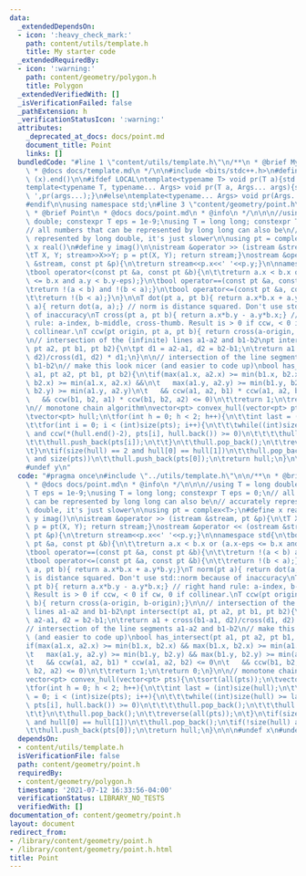 ```yaml
---
data:
  _extendedDependsOn:
  - icon: ':heavy_check_mark:'
    path: content/utils/template.h
    title: My starter code
  _extendedRequiredBy:
  - icon: ':warning:'
    path: content/geometry/polygon.h
    title: Polygon
  _extendedVerifiedWith: []
  _isVerificationFailed: false
  _pathExtension: h
  _verificationStatusIcon: ':warning:'
  attributes:
    _deprecated_at_docs: docs/point.md
    document_title: Point
    links: []
  bundledCode: "#line 1 \"content/utils/template.h\"\n/**\n * @brief My starter code\n\
    \ * @docs docs/template.md\n */\n\n#include <bits/stdc++.h>\n#define all(x) (x).begin(),\
    \ (x).end()\n\n#ifdef LOCAL\ntemplate<typename T> void pr(T a){std::cerr<<a<<std::endl;}\n\
    template<typename T, typename... Args> void pr(T a, Args... args){std::cerr<<a<<'\
    \ ',pr(args...);}\n#else\ntemplate<typename... Args> void pr(Args... args){}\n\
    #endif\n\nusing namespace std;\n#line 3 \"content/geometry/point.h\"\n\n/**\n\
    \ * @brief Point\n * @docs docs/point.md\n * @info\n */\n\n\n//using T = long\
    \ double; constexpr T eps = 1e-9;\nusing T = long long; constexpr T eps = 0;\n\
    // all numbers that can be represented by long long can also be\n// accurately\
    \ represented by long double, it's just slower\n\nusing pt = complex<T>;\n#define\
    \ x real()\n#define y imag()\n\nistream &operator >> (istream &stream, pt &p){\n\
    \tT X, Y; stream>>X>>Y; p = pt(X, Y); return stream;}\nostream &operator << (ostream\
    \ &stream, const pt &p){\n\treturn stream<<p.x<<' '<<p.y;}\n\nnamespace std{\n\
    \tbool operator<(const pt &a, const pt &b){\n\t\treturn a.x < b.x or (a.x-eps\
    \ <= b.x and a.y < b.y-eps);}\n\tbool operator==(const pt &a, const pt &b){\n\t\
    \treturn !(a < b) and !(b < a);}\n\tbool operator<=(const pt &a, const pt &b){\n\
    \t\treturn !(b < a);}\n}\n\nT dot(pt a, pt b){ return a.x*b.x + a.y*b.y;}\nT norm(pt\
    \ a){ return dot(a, a);} // norm is distance squared. Don't use std::norm because\
    \ of inaccuracy\nT cross(pt a, pt b){ return a.x*b.y - a.y*b.x;} // right hand\
    \ rule: a-index, b-middle, cross-thumb. Result is > 0 if ccw, < 0 if cw, 0 if\
    \ collinear.\nT ccw(pt origin, pt a, pt b){ return cross(a-origin, b-origin);}\n\
    \n// intersection of the (infinite) lines a1-a2 and b1-b2\npt intersect(pt a1,\
    \ pt a2, pt b1, pt b2){\n\tpt d1 = a2-a1, d2 = b2-b1;\n\treturn a1 + cross(b1-a1,\
    \ d2)/cross(d1, d2) * d1;\n}\n\n// intersection of the line segments a1-a2 and\
    \ b1-b2\n// make this look nicer (and easier to code up)\nbool has_intersect(pt\
    \ a1, pt a2, pt b1, pt b2){\n\tif(max(a1.x, a2.x) >= min(b1.x, b2.x) && max(b1.x,\
    \ b2.x) >= min(a1.x, a2.x) &&\n\t   max(a1.y, a2.y) >= min(b1.y, b2.y) && max(b1.y,\
    \ b2.y) >= min(a1.y, a2.y)\n\t   && ccw(a1, a2, b1) * ccw(a1, a2, b2) <= 0\n\t\
    \   && ccw(b1, b2, a1) * ccw(b1, b2, a2) <= 0)\n\t\treturn 1;\n\treturn 0;\n}\n\
    \n// monotone chain algorithm\nvector<pt> convex_hull(vector<pt> pts){\n\tsort(all(pts));\n\
    \tvector<pt> hull;\n\tfor(int h = 0; h < 2; h++){\n\t\tint last = (int)size(hull);\n\
    \t\tfor(int i = 0; i < (int)size(pts); i++){\n\t\t\twhile((int)size(hull) >= last+2\
    \ and ccw(*(hull.end()-2), pts[i], hull.back()) >= 0)\n\t\t\t\thull.pop_back();\n\
    \t\t\thull.push_back(pts[i]);\n\t\t}\n\t\thull.pop_back();\n\t\treverse(all(pts));\n\
    \t}\n\tif(size(hull) == 2 and hull[0] == hull[1])\n\t\thull.pop_back();\n\tif(!size(hull)\
    \ and size(pts))\n\t\thull.push_back(pts[0]);\n\treturn hull;\n}\n\n\n#undef x\n\
    #undef y\n"
  code: "#pragma once\n#include \"../utils/template.h\"\n\n/**\n * @brief Point\n\
    \ * @docs docs/point.md\n * @info\n */\n\n\n//using T = long double; constexpr\
    \ T eps = 1e-9;\nusing T = long long; constexpr T eps = 0;\n// all numbers that\
    \ can be represented by long long can also be\n// accurately represented by long\
    \ double, it's just slower\n\nusing pt = complex<T>;\n#define x real()\n#define\
    \ y imag()\n\nistream &operator >> (istream &stream, pt &p){\n\tT X, Y; stream>>X>>Y;\
    \ p = pt(X, Y); return stream;}\nostream &operator << (ostream &stream, const\
    \ pt &p){\n\treturn stream<<p.x<<' '<<p.y;}\n\nnamespace std{\n\tbool operator<(const\
    \ pt &a, const pt &b){\n\t\treturn a.x < b.x or (a.x-eps <= b.x and a.y < b.y-eps);}\n\
    \tbool operator==(const pt &a, const pt &b){\n\t\treturn !(a < b) and !(b < a);}\n\
    \tbool operator<=(const pt &a, const pt &b){\n\t\treturn !(b < a);}\n}\n\nT dot(pt\
    \ a, pt b){ return a.x*b.x + a.y*b.y;}\nT norm(pt a){ return dot(a, a);} // norm\
    \ is distance squared. Don't use std::norm because of inaccuracy\nT cross(pt a,\
    \ pt b){ return a.x*b.y - a.y*b.x;} // right hand rule: a-index, b-middle, cross-thumb.\
    \ Result is > 0 if ccw, < 0 if cw, 0 if collinear.\nT ccw(pt origin, pt a, pt\
    \ b){ return cross(a-origin, b-origin);}\n\n// intersection of the (infinite)\
    \ lines a1-a2 and b1-b2\npt intersect(pt a1, pt a2, pt b1, pt b2){\n\tpt d1 =\
    \ a2-a1, d2 = b2-b1;\n\treturn a1 + cross(b1-a1, d2)/cross(d1, d2) * d1;\n}\n\n\
    // intersection of the line segments a1-a2 and b1-b2\n// make this look nicer\
    \ (and easier to code up)\nbool has_intersect(pt a1, pt a2, pt b1, pt b2){\n\t\
    if(max(a1.x, a2.x) >= min(b1.x, b2.x) && max(b1.x, b2.x) >= min(a1.x, a2.x) &&\n\
    \t   max(a1.y, a2.y) >= min(b1.y, b2.y) && max(b1.y, b2.y) >= min(a1.y, a2.y)\n\
    \t   && ccw(a1, a2, b1) * ccw(a1, a2, b2) <= 0\n\t   && ccw(b1, b2, a1) * ccw(b1,\
    \ b2, a2) <= 0)\n\t\treturn 1;\n\treturn 0;\n}\n\n// monotone chain algorithm\n\
    vector<pt> convex_hull(vector<pt> pts){\n\tsort(all(pts));\n\tvector<pt> hull;\n\
    \tfor(int h = 0; h < 2; h++){\n\t\tint last = (int)size(hull);\n\t\tfor(int i\
    \ = 0; i < (int)size(pts); i++){\n\t\t\twhile((int)size(hull) >= last+2 and ccw(*(hull.end()-2),\
    \ pts[i], hull.back()) >= 0)\n\t\t\t\thull.pop_back();\n\t\t\thull.push_back(pts[i]);\n\
    \t\t}\n\t\thull.pop_back();\n\t\treverse(all(pts));\n\t}\n\tif(size(hull) == 2\
    \ and hull[0] == hull[1])\n\t\thull.pop_back();\n\tif(!size(hull) and size(pts))\n\
    \t\thull.push_back(pts[0]);\n\treturn hull;\n}\n\n\n#undef x\n#undef y"
  dependsOn:
  - content/utils/template.h
  isVerificationFile: false
  path: content/geometry/point.h
  requiredBy:
  - content/geometry/polygon.h
  timestamp: '2021-07-12 16:33:56-04:00'
  verificationStatus: LIBRARY_NO_TESTS
  verifiedWith: []
documentation_of: content/geometry/point.h
layout: document
redirect_from:
- /library/content/geometry/point.h
- /library/content/geometry/point.h.html
title: Point
---
```

